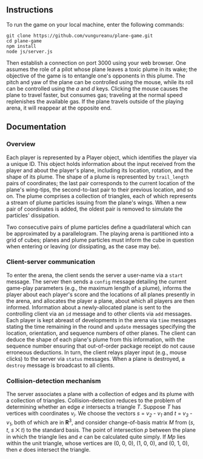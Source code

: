 ## Instructions

To run the game on your local machine, enter the following commands:

```
git clone https://github.com/vungureanu/plane-game.git
cd plane-game
npm install
node js/server.js
```
Then establish a connection on port 3000 using your web browser.  One assumes the role of a pilot whose plane leaves a toxic plume in its wake; the objective of the game is to entangle one's opponents in this plume.  The pitch and yaw of the plane can be controlled using the mouse, while its roll can be controlled using the *a* and *d* keys.  Clicking the mouse causes the plane to travel faster, but consumes gas; traveling at the normal speed replenishes the available gas.  If the plane travels outside of the playing arena, it will reappear at the opposite end. 

## Documentation

### Overview

Each player is represented by a Player object, which identifies the player via a unique ID.  This object holds information about the input received from the player and about the player's plane, including its location, rotation, and the shape of its plume.  The shape of a plume is represented by `trail_length` pairs of coordinates; the last pair corresponds to the current location of the plane's wing-tips, the second-to-last pair to their previous location, and so on.  The plume comprises a collection of triangles, each of which represents a stream of plume particles issuing from the plane's wings.  When a new pair of coordinates is added, the oldest pair is removed to simulate the particles' dissipation.

Two consecutive pairs of plume particles define a quadrilateral which can be approximated by a parallelogram.    The playing arena is partitioned into a grid of cubes; planes and plume particles must inform the cube in question when entering or leaving (or dissipating, as the case may be).

### Client-server communication

To enter the arena, the client sends the server a user-name via a `start` message.  The server then sends a `config` message detailing the current game-play parameters (e.g., the maximum length of a plume), informs the player about each player's score and the locations of all planes presently in the arena, and allocates the player a plane, about which all players are then informed.  Information about a newly-allocated plane is sent to the controlling client via an `id` message and to other clients via `add` messages.  Each player is kept abreast of developments in the arena via `time` messages stating the time remaining in the round and `update` messages specifying the location, orientation, and sequence numbers of other planes.  The client can deduce the shape of each plane's plume from this information, with the sequence number ensuring that out-of-order package receipt do not cause erroneous deductions.  In turn, the client relays player input (e.g., mouse clicks) to the server via `status` messages.  When a plane is destroyed, a `destroy` message is broadcast to all clients.

### Collision-detection mechanism

The server associates a plane with a collection of edges and its plume with a collection of triangles.  Collision-detection reduces to the problem of determining whether an edge *e* intersects a triangle *T*.  Suppose *T* has vertices with coordinates *v<sub>i</sub>*.  We choose the vectors *s* = *v<sub>2</sub>* - *v<sub>1</sub>* and *t* = *v<sub>3</sub>* - *v<sub>1</sub>*, both of which are in **R**<sup>3</sup>, and consider change-of-basis matrix *M* from (*s*, *t*, *s* ⨉ *t*) to the standard basis.  The point of intersection *p* between the plane in which the triangle lies and *e* can be calculated quite simply.  If *Mp* lies within the unit triangle, whose vertices are (0, 0, 0), (1, 0, 0), and (0, 1, 0), then *e* does intersect the triangle.

